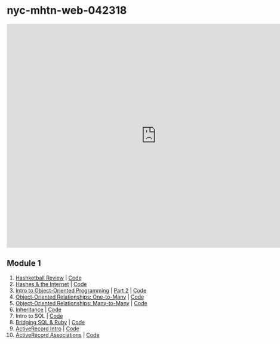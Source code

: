 # nyc-mhtn-web-042318

<iframe src="https://calendar.google.com/calendar/embed?src=flatironschool.com_rrqnn8il9tucfjnim69um737u8%40group.calendar.google.com&ctz=America%2FNew_York" style="border: 0" width="800" height="600" frameborder="0" scrolling="no"></iframe>


## Module 1

1. [Hashketball Review](https://www.youtube.com/watch?v=hcEDeT05cxo) | [Code](https://github.com/learn-co-students/nyc-mhtn-web-042318/tree/master/01-hashketball-review)
2. [Hashes & the Internet](https://www.youtube.com/watch?v=Hpta5GoyNw8) | [Code](https://github.com/learn-co-students/nyc-mhtn-web-042318/tree/master/02-hashes-and-the-internet)
3. [Intro to Object-Oriented Programming](https://youtu.be/Xns9Q8pI32Y) | [Part 2](https://youtu.be/r8QB-D5X9Ds) | [Code](https://github.com/learn-co-students/nyc-mhtn-web-042318/tree/master/03-intro-oo)
4. [Object-Oriented Relationships: One-to-Many](https://www.youtube.com/watch?v=M0YNdo9D7QM) | [Code](https://github.com/learn-co-students/nyc-mhtn-web-042318/tree/master/04-one-to-many)
5. [Object-Oriented Relationships: Many-to-Many](https://www.youtube.com/watch?v=2q0DUsGBhQg) | [Code](https://github.com/learn-co-students/nyc-mhtn-web-042318/tree/master/05-many-to-many)
6. [Inheritance](https://www.youtube.com/watch?v=oddJAr-SImk) | [Code](https://github.com/learn-co-students/nyc-mhtn-web-042318/blob/master/06-inheritance/animal.rb)
7. Intro to SQL | [Code](https://github.com/learn-co-students/nyc-mhtn-web-042318/tree/master/09-active-record-intro)
8. [Bridging SQL & Ruby](https://www.youtube.com/watch?v=tBH0QTbQ9T0) | [Code](https://github.com/learn-co-students/nyc-mhtn-web-042318/tree/master/08-bridging-ruby-and-sql)
9. [ActiveRecord Intro](https://www.youtube.com/watch?v=3_YGxLwiQR4) | [Code](https://github.com/learn-co-students/nyc-mhtn-web-042318/tree/master/09-active-record-intro)
10. [ActiveRecord Associations](https://www.youtube.com/watch?v=vICs3fu2TbI) | [Code](https://github.com/learn-co-students/nyc-mhtn-web-042318/tree/master/10-active-record-associations)
